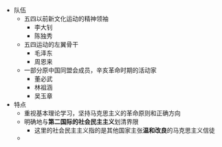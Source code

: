 - 队伍
	- 五四以前新文化运动的精神领袖
		- 李大钊
		- 陈独秀
	- 五四运动的左翼骨干
		- 毛泽东
		- 周恩来
	- 一部分原中国同盟会成员，辛亥革命时期的活动家
		- 董必武
		- 林祖涵
		- 吴玉章
- 特点
	- 重视基本理论学习，坚持马克思主义的革命原则和正确方向
	- 明确地与**第二国际的社会民主主义**划清界限
		- 这里的社会民主主义指的是其他国家主张**温和改良**的马克思主义信徒
	-